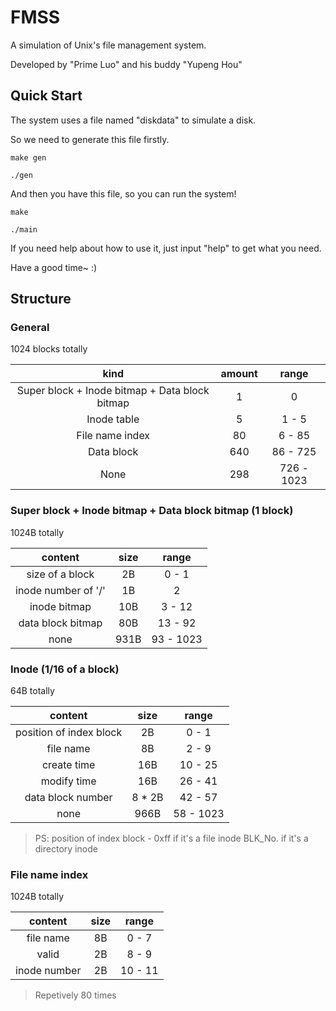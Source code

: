 # FMSS

A simulation of Unix's file management system.

Developed by "Prime Luo" and his buddy "Yupeng Hou"

## Quick Start

The system uses a file named "diskdata" to simulate a disk.

So we need to generate this file firstly.

`make gen`

`./gen`

And then you have this file, so you can run the system!

`make`

`./main`

If you need help about how to use it, just input "help" to get what you need.

Have a good time~ :)

## Structure

### General

1024 blocks totally

|kind|amount|range|
|:-:|:-:|:-:|
|Super block + Inode bitmap + Data block bitmap|1|0|
|Inode table|5|1 - 5|
|File name index|80|6 - 85|
|Data block|640|86 - 725|
|None|298|726 - 1023|

### Super block + Inode bitmap + Data block bitmap (1 block)

1024B totally

|content|size|range|
|:-:|:-:|:-:|
|size of a block|2B|0 - 1|
|inode number of '/'|1B|2|
|inode bitmap|10B|3 - 12|
|data block bitmap|80B|13 - 92|
|none|931B|93 - 1023|

### Inode (1/16 of a block)

64B totally

|content|size|range|
|:-:|:-:|:-:|
|position of index block|2B|0 - 1|
|file name|8B|2 - 9|
|create time|16B|10 - 25|
|modify time|16B|26 - 41|
|data block number|8 * 2B|42 - 57|
|none|966B|58 - 1023|

> PS:
> position of index block - 0xff if it's a file inode
>                           BLK_No. if it's a directory inode

### File name index

1024B totally

|content|size|range|
|:-:|:-:|:-:|
|file name|8B|0 - 7|
|valid|2B|8 - 9|
|inode number|2B|10 - 11|

> Repetively 80 times




